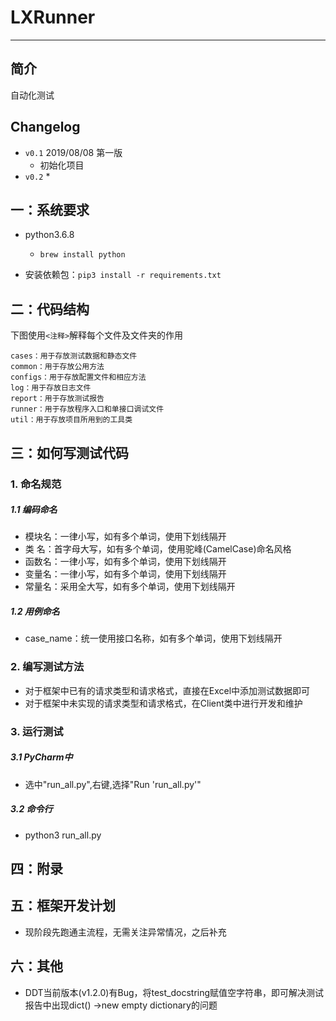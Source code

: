 # LXRunner
-----
## 简介
自动化测试

## Changelog
* `v0.1` 2019/08/08 第一版
  * 初始化项目
* `v0.2` 
  * 

## 一：系统要求

* python3.6.8
	* `brew install python`
	
* 安装依赖包：`pip3 install -r requirements.txt`

## 二：代码结构
下图使用`<注释>`解释每个文件及文件夹的作用

```
cases：用于存放测试数据和静态文件
common：用于存放公用方法
configs：用于存放配置文件和相应方法
log：用于存放日志文件
report：用于存放测试报告
runner：用于存放程序入口和单接口调试文件
util：用于存放项目所用到的工具类
```

## 三：如何写测试代码

### 1. 命名规范
##### 1.1 编码命名
* 模块名：一律小写，如有多个单词，使用下划线隔开
* 类  名：首字母大写，如有多个单词，使用驼峰(CamelCase)命名风格
* 函数名：一律小写，如有多个单词，使用下划线隔开
* 变量名：一律小写，如有多个单词，使用下划线隔开
* 常量名：采用全大写，如有多个单词，使用下划线隔开
##### 1.2 用例命名
* case_name：统一使用接口名称，如有多个单词，使用下划线隔开

### 2. 编写测试方法
* 对于框架中已有的请求类型和请求格式，直接在Excel中添加测试数据即可
* 对于框架中未实现的请求类型和请求格式，在Client类中进行开发和维护

### 3. 运行测试
##### 3.1 PyCharm中
* 选中"run_all.py",右键,选择"Run 'run_all.py'"
##### 3.2 命令行
* python3 run_all.py


## 四：附录


## 五：框架开发计划

* 现阶段先跑通主流程，无需关注异常情况，之后补充

## 六：其他

* DDT当前版本(v1.2.0)有Bug，将test_docstring赋值空字符串，即可解决测试报告中出现dict() ->new empty dictionary的问题
